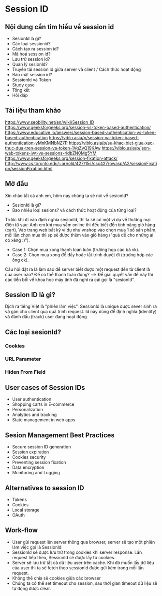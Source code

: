 # Session ID

## Nội dung cần tìm hiểu về session id

- SesionId là gì?
- Các loại sessionid?
- Cách tạo ra session id?
- Mã hoá session id?
- Lưu trữ session id?
- Quản lý sesionId?
- Truyền tải session id giữa server và client / Cách thức hoạt động
- Bảo mật session id?
- SessionId và Token
- Study case
- Tổng kết
- Hỏi đáp


## Tài liệu tham khảo

https://www.seobility.net/en/wiki/Session_ID
https://www.geeksforgeeks.org/session-vs-token-based-authentication/
https://www.educative.io/answers/session-based-authentication-vs-token-based-authentication
https://viblo.asia/p/session-va-token-based-authentication-yMnKMNbNZ7P
https://viblo.asia/p/su-khac-biet-giua-xac-thuc-dua-tren-session-va-token-1VgZvQ19KAw
https://viblo.asia/p/json-web-tokens-jwt-vs-sessions-4dbZN0Mg5YM
https://www.geeksforgeeks.org/session-fixation-attack/
http://www.cs.toronto.edu/~arnold/427/15s/csc427/owasp/A2/sessionFixation/sessionFixation.html

## Mở đầu

Xin chào tất cả anh em, hôm nay chúng ta sẽ nói về sesionId?

- SesionId là gì?
- Bao nhiêu loại sesions? và cách thức hoạt động của từng loại?

Trước khi đi vào định nghĩa sesionId, thì ta sẽ có một ví dụ về thương mại điện tử sau:
Anh em khi mua sắm online thì đều biết đến tính năng giỏ hàng (cart). Vào trang web bất kỳ ví dụ như vnshop vào chọn mua 1 số sản phẩm, mỗi lần chọn mua thì sp sẽ được thêm vào giỏ hàng ("quá dễ cho những ai có xèng :)").

- Case 1: Chọn mua xong thanh toán luôn (trường họp các bà vk).
- Case 2: Chọn mua xong để đấy hoặc tắt trình duyệt đi (trường hợp các ông ck).

Câu hỏi đặt ra là làm sao để server biết được một request đến từ client là của user nào? Để có thể thanh toán đúng?  ==> Để giải quyết vấn đề này thì các tiền bối về khoa học máy tính đã nghĩ ra cái gọi là "sesionId".


## Session ID là gì?

Dịch ra tiếng Việt là "phiên làm việc".
SessionId là unique được sever sinh ra và gán cho client qua quá trình request. Id này dùng để định nghĩa (identify) và đánh dấu (track) user đang hoạt động

## Các loại sesionId?

### Cookies

### URL Parameter

### Hiden From Field

## User cases of Session IDs

- User authentication
- Shopping carts in E-commerce
- Personalization
- Analytics and tracking
- State management in web apps

## Sesion Management Best Practices

- Secure session ID generation
- Session expiration
- Cookies security
- Preventing session fixation
- Data encryption
- Monitoring and Logging

## Alternatives to session ID

- Tokens
- Cookies
- Local storage
- OAuth

## Work-flow

- User gửi request lên server thông qua browser, server sẽ tạo một phiên làm việc gọi là SessionId
- SessionId sẽ được lưu trữ trong cookies khi server response. Lần request tiếp theo, SessionId sẽ được lấy từ cookies.
- Server sẽ lưu trữ tất cả dữ liệu user trên cache. Khi đó muốn lấy dữ liệu của user thì ta sẽ fetch theo sessionId được gửi kèm trong mỗi lần request.
- Không thể chia sẽ cookies giữa các browser
- Chúng ta có thể set timeout cho session, sau thời gian timeout dữ liệu sẽ tự động được clear.
